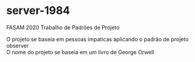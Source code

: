 # server-1984
FASAM 2020
Trabalho de Padrões de Projeto 

O projeto se baseia em pessoas impaticas aplicando o padrão de projeto observer<br>
O nome do projeto se baseia em um livro de George Orwell
